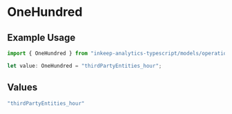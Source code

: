 # OneHundred

## Example Usage

```typescript
import { OneHundred } from "inkeep-analytics-typescript/models/operations";

let value: OneHundred = "thirdPartyEntities_hour";
```

## Values

```typescript
"thirdPartyEntities_hour"
```